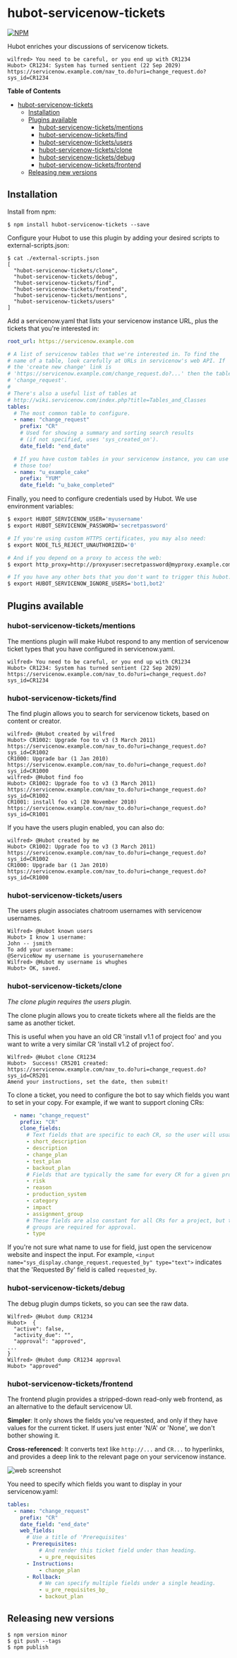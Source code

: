# hubot-servicenow-tickets

[![NPM](https://nodei.co/npm/hubot-servicenow-tickets.png?compact=true)](https://nodei.co/npm/hubot-servicenow-tickets/)

Hubot enriches your discussions of servicenow tickets.

```
wilfred> You need to be careful, or you end up with CR1234
Hubot> CR1234: System has turned sentient (22 Sep 2029) https://servicenow.example.com/nav_to.do?uri=change_request.do?sys_id=CR1234
```

<!-- markdown-toc start - Don't edit this section. Run M-x markdown-toc-generate-toc again -->
**Table of Contents**

- [hubot-servicenow-tickets](#hubot-servicenow-tickets)
    - [Installation](#installation)
    - [Plugins available](#plugins-available)
        - [hubot-servicenow-tickets/mentions](#hubot-servicenow-ticketsmentions)
        - [hubot-servicenow-tickets/find](#hubot-servicenow-ticketsfind)
        - [hubot-servicenow-tickets/users](#hubot-servicenow-ticketsusers)
        - [hubot-servicenow-tickets/clone](#hubot-servicenow-ticketsclone)
        - [hubot-servicenow-tickets/debug](#hubot-servicenow-ticketsdebug)
        - [hubot-servicenow-tickets/frontend](#hubot-servicenow-ticketsfrontend)
    - [Releasing new versions](#releasing-new-versions)

<!-- markdown-toc end -->

## Installation

Install from npm:

```
$ npm install hubot-servicenow-tickets --save
```

Configure your Hubot to use this plugin by adding your desired scripts
to external-scripts.json:

```
$ cat ./external-scripts.json
[
  "hubot-servicenow-tickets/clone",
  "hubot-servicenow-tickets/debug",
  "hubot-servicenow-tickets/find",
  "hubot-servicenow-tickets/frontend",
  "hubot-servicenow-tickets/mentions",
  "hubot-servicenow-tickets/users"
]
```

Add a servicenow.yaml that lists your servicenow instance URL, plus the
tickets that you're interested in:

``` yaml
root_url: https://servicenow.example.com

# A list of servicenow tables that we're interested in. To find the
# name of a table, look carefully at URLs in servicenow's web API. If
# the 'create new change' link is
# 'https://servicenow.example.com/change_request.do?...' then the table name is
# 'change_request'.
#
# There's also a useful list of tables at
# http://wiki.servicenow.com/index.php?title=Tables_and_Classes
tables:
  # The most common table to configure.
  - name: "change_request"
    prefix: "CR"
    # Used for showing a summary and sorting search results
    # (if not specified, uses 'sys_created_on').
    date_field: "end_date"

  # If you have custom tables in your servicenow instance, you can use
  # those too!
  - name: "u_example_cake"
    prefix: "YUM"
    date_field: "u_bake_completed"
```

Finally, you need to configure credentials used by Hubot. We use
environment variables:

```bash
$ export HUBOT_SERVICENOW_USER='myusername'
$ export HUBOT_SERVICENOW_PASSWORD='secretpassword'

# If you're using custom HTTPS certificates, you may also need:
$ export NODE_TLS_REJECT_UNAUTHORIZED='0'

# And if you depend on a proxy to access the web:
$ export http_proxy=http://proxyuser:secretpassword@myproxy.example.com

# If you have any other bots that you don't want to trigger this hubot:
$ export HUBOT_SERVICENOW_IGNORE_USERS='bot1,bot2'
```

## Plugins available

### hubot-servicenow-tickets/mentions

The mentions plugin will make Hubot respond to any mention of
servicenow ticket types that you have configured in servicenow.yaml.

```
wilfred> You need to be careful, or you end up with CR1234
Hubot> CR1234: System has turned sentient (22 Sep 2029) https://servicenow.example.com/nav_to.do?uri=change_request.do?sys_id=CR1234
```

### hubot-servicenow-tickets/find

The find plugin allows you to search for servicenow tickets, based on
content or creator.

```
wilfred> @Hubot created by wilfred
Hubot> CR1002: Upgrade foo to v3 (3 March 2011) https://servicenow.example.com/nav_to.do?uri=change_request.do?sys_id=CR1002
CR1000: Upgrade bar (1 Jan 2010) https://servicenow.example.com/nav_to.do?uri=change_request.do?sys_id=CR1000
wilfred> @Hubot find foo
Hubot> CR1002: Upgrade foo to v3 (3 March 2011) https://servicenow.example.com/nav_to.do?uri=change_request.do?sys_id=CR1002
CR1001: install foo v1 (20 November 2010) https://servicenow.example.com/nav_to.do?uri=change_request.do?sys_id=CR1001
```

If you have the users plugin enabled, you can also do:

```
wilfred> @Hubot created by me
Hubot> CR1002: Upgrade foo to v3 (3 March 2011) https://servicenow.example.com/nav_to.do?uri=change_request.do?sys_id=CR1002
CR1000: Upgrade bar (1 Jan 2010) https://servicenow.example.com/nav_to.do?uri=change_request.do?sys_id=CR1000
```

### hubot-servicenow-tickets/users

The users plugin associates chatroom usernames with servicenow
usernames.

```
Wilfred> @Hubot known users
Hubot> I know 1 username:
John -- jsmith
To add your username:
@ServiceNow my username is yourusernamehere
Wilfred> @Hubot my username is whughes
Hubot> OK, saved.
```

### hubot-servicenow-tickets/clone

*The clone plugin requires the users plugin.*

The clone plugin allows you to create tickets where all the fields are
the same as another ticket.

This is useful when you have an old CR 'install v1.1 of project foo'
and you want to write a very similar CR 'install v1.2 of project foo'.

```
Wilfred> @Hubot clone CR1234
Hubot>  Success! CR5201 created: https://servicenow.example.com/nav_to.do?uri=change_request.do?sys_id=CR5201
Amend your instructions, set the date, then submit!
```

To clone a ticket, you need to configure the bot to say which fields
you want to set in your copy. For example, if we want to support
cloning CRs:

``` yaml
  - name: "change_request"
    prefix: "CR"
    clone_fields:
      # Text fields that are specific to each CR, so the user will usually need to amend.
      - short_description
      - description
      - change_plan
      - test_plan
      - backout_plan
      # Fields that are typically the same for every CR for a given project.
      - risk
      - reason
      - production_system
      - category
      - impact
      - assignment_group
      # These fields are also constant for all CRs for a project, but they often affect which
      # groups are required for approval.
      - type
```

If you're not sure what name to use for field, just open the
servicenow website and inspect the input. For example,
`<input name="sys_display.change_request.requested_by" type="text">`
indicates that the 'Requested By' field is called `requested_by`.

### hubot-servicenow-tickets/debug

The debug plugin dumps tickets, so you can see the raw data.

```
Wilfred> @Hubot dump CR1234
Hubot>  {
  "active": false,
  "activity_due": "",
  "approval": "approved",
...
}
Wilfred> @Hubot dump CR1234 approval
Hubot> "approved"
```

### hubot-servicenow-tickets/frontend

The frontend plugin provides a stripped-down read-only web frontend,
as an alternative to the default servicenow UI.

**Simpler**: It only shows the fields you've requested, and only if
they have values for the current ticket. If users just enter 'N/A' or
'None', we don't bother showing it.

**Cross-referenced**: It converts text like `http://...` and `CR...`
to hyperlinks, and provides a deep link to the relevant page on your
servicenow instance.

![web screenshot](hubot_servicenow_frontend.png)

You need to specify which fields you want to display in your
servicenow.yaml:

``` yaml
tables:
  - name: "change_request"
    prefix: "CR"
    date_field: "end_date"
    web_fields:
      # Use a title of 'Prerequisites'
      - Prerequisites:
          # And render this ticket field under than heading.
          - u_pre_requisites
      - Instructions:
          - change_plan
      - Rollback:
          # We can specify multiple fields under a single heading.
          - u_pre_requisites_bp_
          - backout_plan
```

## Releasing new versions

```
$ npm version minor
$ git push --tags
$ npm publish
```
